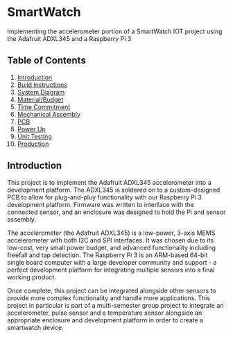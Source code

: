 # SmartWatch 
Implementing the accelerometer portion of a SmartWatch IOT project using the Adafruit ADXL345 and a Raspberry Pi 3

## Table of Contents
1. [Introduction](#Introduction)
2. [Build Instructions](#build-instructions)
3. [System Diagram]()
4. [Material/Budget](#Materials-Budget)
5. [Time Commitment](#Time-Commitment)
6. [Mechanical Assembly](#Mechanical-Assembly)
7. [PCB](#PCB-Soldering)
8. [Power Up](#Power-Up)
9. [Unit Testing](#Unit-Testing)
10. [Production](#Production-Testing)

## Introduction
This project is to implement the Adafruit ADXL345 accelerometer into a development platform. The ADXL345 is soldered on to a custom-designed PCB to allow for plug-and-pluy functionality with our Raspberry Pi 3 development platform. Firmware was written to interface with the connected sensor, and an enclosure was designed to hold the Pi and sensor assembly. 

The accelerometer (the Adafruit ADXL345) is a  low-power, 3-axis MEMS accelerometer with both I2C and SPI interfaces. It was chosen due to its low-cost, very small power budget, and advanced functionality including freefall and tap detection. The Raspberry Pi 3 is an ARM-based 64-bit single board computer with a large developer community and support - a perfect development platform for integrating multiple sensors into a final working product.

Once complete, this project can be integrated alongside other sensors to provide more complex functionality and handle more applications. This project in particular is part of a multi-semester group project to integrate an accelerometer, pulse sensor and a temperature sensor alongside an appropriate enclosure and development platform in order to create a smartwatch device.

